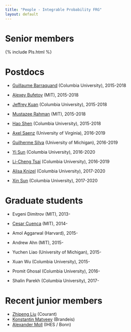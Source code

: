 ```yaml
---
title: "People - Integrable Probability FRG"
layout: default
---
```


# Senior members

{% include PIs.html %}

# Postdocs

- [Guillaume Barraquand][guil] (Columbia University), 2015-2018
- [Alexey Bufetov][abuf] (MIT), 2015-2018
- [Jeffrey Kuan][jeff] (Columbia University), 2015-2018
- [Mustazee Rahman][mustazee] (MIT), 2015-2018
- [Hao Shen][hao] (Columbia University), 2015-2018

- [Axel Saenz][axel] (University of Virginia), 2016-2019
- [Guilherme Silva][silva] (University of Michigan), 2016-2019
- [Yi Sun][yi] (Columbia University), 2016-2020
- [Li-Cheng Tsai][licheng] (Columbia University), 2016-2019

- [Alisa Knizel][alisa] (Columbia University), 2017-2020
- [Xin Sun][xin] (Columbia University), 2017-2020

# Graduate students

- Evgeni Dimitrov (MIT), 2013-

- [Cesar Cuenca][cesar] (MIT), 2014-

- Amol Aggarwal (Harvard), 2015-
- Andrew Ahn (MIT), 2015-
- Yuchen Liao (University of Michigan), 2015-
- Xuan Wu (Columbia University), 2015-

- Promit Ghosal (Columbia University), 2016-

- Shalin Parekh (Columbia University), 2017-


# Recent junior members

- [Zhipeng Liu][zhipeng] (Courant)
- [Konstantin Matveev][kostya] (Brandeis)
- [Alexander Moll][moll] (IHES / Bonn)




[jb]: http://www.math.lsa.umich.edu/~baik/Welcome.html
[ic]: http://www.math.columbia.edu/~corwin/
[vg]: http://www.mccme.ru/~vadicgor/
[ab]: http://math.mit.edu/people/profile.php?pid=1222
[lp]: http://faculty.virginia.edu/petrov/

[axel]: http://faculty.virginia.edu/saenz/
[guil]: http://math.columbia.edu/~barraquand/
[jeff]: http://www.math.columbia.edu/~kuan/
[xin]: http://math.mit.edu/~xinsun89/
[yi]: http://yisun.io/
[licheng]: https://lc-tsai.github.io/
[alisa]: https://math.mit.edu/~alisik/
[hao]: http://math.columbia.edu/~hshen/
[abuf]: https://sites.google.com/site/alexeybufetov/home
[mustazee]: http://math.mit.edu/~mustazee/
[moll]: http://www.ihes.fr/~moll/
[kostya]: http://www.brandeis.edu/facultyguide/person.html?emplid=6dab03864a2fd23f5d5a08280ff66a845ebc8fa5
[zhipeng]: http://cims.nyu.edu/~zhipeng/
[cesar]: http://math.mit.edu/~cuenca/
[silva]:https://sites.google.com/site/guilhermesilvamath/
